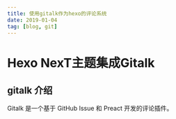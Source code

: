 ```yaml
---
title: 使用gitalk作为hexo的评论系统
date: 2019-01-04
tag: [blog, git]
---
```


# Hexo NexT主题集成Gitalk

## gitalk 介绍

Gitalk 是一个基于 GitHub Issue 和 Preact 开发的评论插件。



